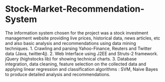 # Stock-Market-Recommendation-System
The information system chosen for the project was a stock investment management website providing live prices, historical data, news articles, etc and also basic analysis and recommendations using data mining techniques. 1. Crawling and parsing Yahoo-Finance, Reuters and Twitter data (Java, twitter4j). 2. Web Interface using J2EE and Struts-2 framework. jQuery (highstocks lib) for showing technical charts. 3. Database integration, data cleaning, feature selection on the collected data and applying linear regression and classification algorithms : SVM, Naive Bayes to produce detailed analysis and recommendations.
